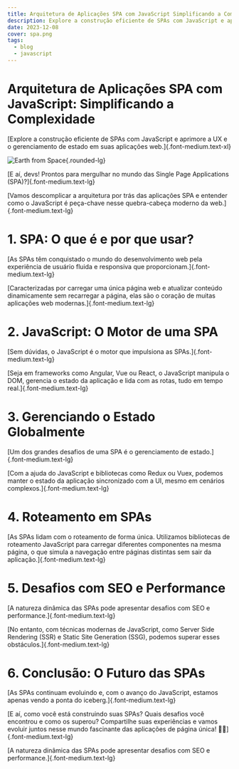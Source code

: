 ```yaml
---
title: Arquitetura de Aplicações SPA com JavaScript Simplificando a Complexidade
description: Explore a construção eficiente de SPAs com JavaScript e aprimore a UX e o gerenciamento de estado em suas aplicações web.
date: 2023-12-08
cover: spa.png
tags:
  - blog
  - javascript
---
```


# Arquitetura de Aplicações SPA com JavaScript: Simplificando a Complexidade

[Explore a construção eficiente de SPAs com JavaScript e aprimore a UX e o gerenciamento de estado em suas aplicações web.]{.font-medium.text-xl}

![Earth from Space](/images/blog/spa.png){.rounded-lg}

[E aí, devs! Prontos para mergulhar no mundo das Single Page Applications (SPA)?]{.font-medium.text-lg}

[Vamos descomplicar a arquitetura por trás das aplicações SPA e entender como o JavaScript é peça-chave nesse quebra-cabeça moderno da web.]{.font-medium.text-lg}

# 1. SPA: O que é e por que usar?

[As SPAs têm conquistado o mundo do desenvolvimento web pela experiência de usuário fluida e responsiva que proporcionam.]{.font-medium.text-lg}

[Caracterizadas por carregar uma única página web e atualizar conteúdo dinamicamente sem recarregar a página, elas são o coração de muitas aplicações web modernas.]{.font-medium.text-lg}


# 2. JavaScript: O Motor de uma SPA

[Sem dúvidas, o JavaScript é o motor que impulsiona as SPAs.]{.font-medium.text-lg}

[Seja em frameworks como Angular, Vue ou React, o JavaScript manipula o DOM, gerencia o estado da aplicação e lida com as rotas, tudo em tempo real.]{.font-medium.text-lg}


# 3. Gerenciando o Estado Globalmente

[Um dos grandes desafios de uma SPA é o gerenciamento de estado.]{.font-medium.text-lg}

[Com a ajuda do JavaScript e bibliotecas como Redux ou Vuex, podemos manter o estado da aplicação sincronizado com a UI, mesmo em cenários complexos.]{.font-medium.text-lg}

# 4. Roteamento em SPAs

[As SPAs lidam com o roteamento de forma única. Utilizamos bibliotecas de roteamento JavaScript para carregar diferentes componentes na mesma página, o que simula a navegação entre páginas distintas sem sair da aplicação.]{.font-medium.text-lg}

# 5. Desafios com SEO e Performance

[A natureza dinâmica das SPAs pode apresentar desafios com SEO e performance.]{.font-medium.text-lg}

[No entanto, com técnicas modernas de JavaScript, como Server Side Rendering (SSR) e Static Site Generation (SSG), podemos superar esses obstáculos.]{.font-medium.text-lg}

# 6. Conclusão: O Futuro das SPAs

[As SPAs continuam evoluindo e, com o avanço do JavaScript, estamos apenas vendo a ponta do iceberg.]{.font-medium.text-lg}

[E aí, como você está construindo suas SPAs? Quais desafios você encontrou e como os superou? Compartilhe suas experiências e vamos evoluir juntos nesse mundo fascinante das aplicações de página única! 🚀🌐]{.font-medium.text-lg}

[A natureza dinâmica das SPAs pode apresentar desafios com SEO e performance.]{.font-medium.text-lg}

